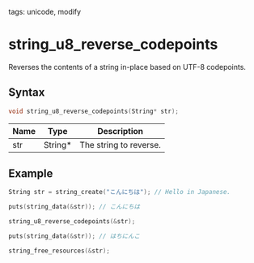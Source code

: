 tags: unicode, modify

# string_u8_reverse_codepoints

Reverses the contents of a string in-place based on UTF-8 codepoints.

## Syntax

```c
void string_u8_reverse_codepoints(String* str);
```

| Name | Type | Description |
| --- | --- | --- |
| str | String* | The string to reverse. |

## Example

```c
String str = string_create("こんにちは"); // Hello in Japanese.

puts(string_data(&str)); // こんにちは

string_u8_reverse_codepoints(&str);

puts(string_data(&str)); // はちにんこ

string_free_resources(&str);
```